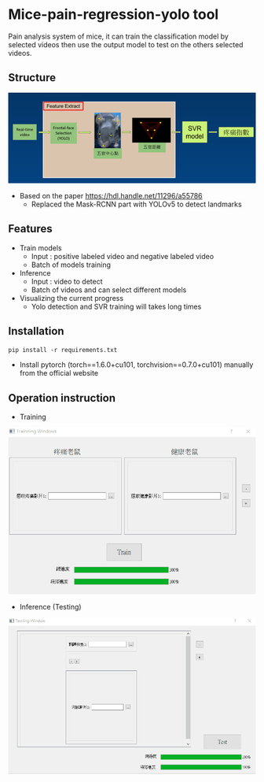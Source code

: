 # Mice-pain-regression-yolo tool
Pain analysis system of mice, it can train the classification model by selected videos then use the output model to test on the others selected videos.

## Structure

![structure](.\data\structure.png)

* Based on the paper https://hdl.handle.net/11296/a55786
  - Replaced the Mask-RCNN part with YOLOv5 to detect landmarks

## Features

* Train models
  * Input : positive labeled video and negative labeled video
  * Batch of models training
* Inference
  * Input : video to detect
  * Batch of videos and can select different models
* Visualizing the current progress
  * Yolo detection and SVR training will takes long times

## Installation

```Shell
pip install -r requirements.txt
```

* Install pytorch (torch==1.6.0+cu101, torchvision==0.7.0+cu101) manually from the official website

## Operation instruction

* Training

![train](.\data\train.gif)

* Inference (Testing)

![test](.\data\test.gif)